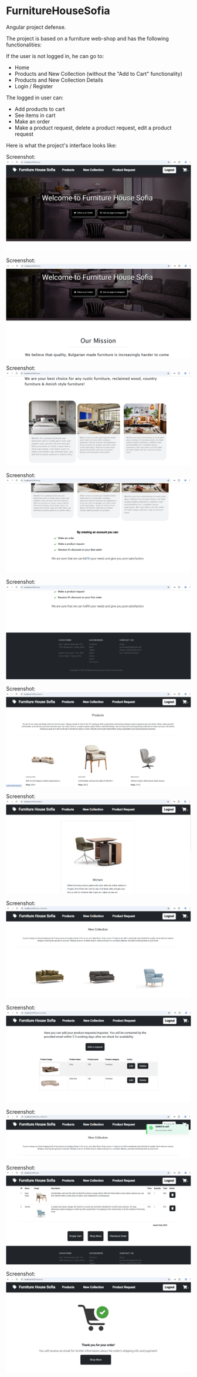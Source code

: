 # FurnitureHouseSofia
Angular project defense.

The project is based on a furniture web-shop and has the following functionalities:

If the user is not logged in, he can go to:
 - Home
 - Products and New Collection (without the "Add to Cart" functionality)
 - Products and New Collection Details
 - Login / Register

The logged in user can:
 - Add products to cart
 - See items in cart
 - Make an order
 - Make a product request, delete a product request, edit a product request

Here is what the project's interface looks like:

Screenshot:
![image](furnitureStoreScreenshots/pic1.png)


Screenshot:
![image](furnitureStoreScreenshots/pic2.png)


Screenshot:
![image](furnitureStoreScreenshots/pic3.png)


Screenshot:
![image](furnitureStoreScreenshots/pic4.png)


Screenshot:
![image](furnitureStoreScreenshots/pic5.png)


Screenshot:
![image](furnitureStoreScreenshots/pic6.png)


Screenshot:
![image](furnitureStoreScreenshots/pic7.png)


Screenshot:
![image](furnitureStoreScreenshots/pic8.png)


Screenshot:
![image](furnitureStoreScreenshots/pic9.png)


Screenshot:
![image](furnitureStoreScreenshots/pic10.png)


Screenshot:
![image](furnitureStoreScreenshots/pic11.png)


Screenshot:
![image](furnitureStoreScreenshots/pic12.png)








